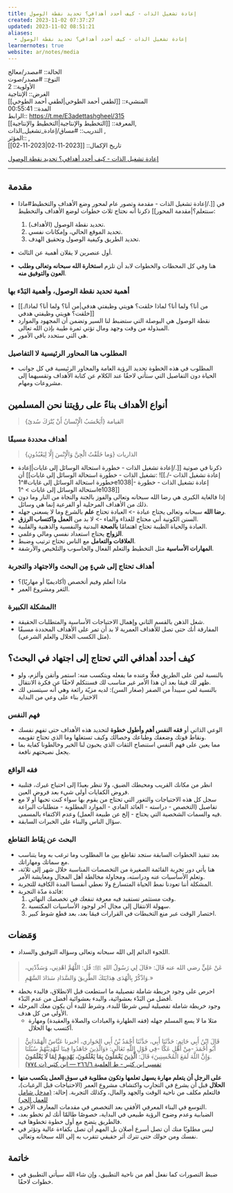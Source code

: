 ```yaml
---
title: إعادة تشغيل الذات - كيف أحدد أهدافي؟ تحديد نقطة الوصول
created: 2023-11-02 07:37:27
updated: 2023-11-02 08:51:21
aliases:
  - إعادة تشغيل الذات - كيف أحدد أهدافي؟ تحديد نقطة الوصول
learnernotes: true
website: ar/notes/media
---
```


الحالة:: #مصدر/معالج  
النوع:: #مصدر/صوت  
اﻷولوية:: 2  
الغرض:: الإنتاجية  
المنشيء:: [[لطفي أحمد الطوخي|لطفي أحمد الطوخي]]  
المدة:: 00:55:41  
الرابط:: <https://t.me/E3adettashgheel/315>  
المعرفة:: [[التخطيط واﻹنتاجية|التخطيط واﻹنتاجية]],  
التدريب:: #مساق/إعادة_تشغيل_الذات ,  
المؤثر:: ,  
تاريخ اﻹكمال:: [[2023-11-02|2023-11-02]]

[إعادة تشغيل الذات - كيف أحدد أهدافي؟ تحديد نقطة الوصول](https://t.me/E3adettashgheel/315)

---

## مقدمة

- في [[./إعادة تشغيل الذات - مقدمة وتصور عام لمحور وضع الأهداف والتخطيط#ماذا سنتعلم؟|مقدمة المحور]] ذكرنا أنه نحتاج ثلاث خطوات لوضع الأهداف والتخطيط:
	1. تحديد نقطة الوصول (الأهداف).
	2. تحديد الموقع الحالي، وإمكانات نفسي.
	3. تحديد الطريق وكيفية الوصول وتحقيق الهدف.

- أول عنصرين لا يقلان أهمية عن الثالث.
- هنا وفي كل المحطات والخطوات لابد أن تلزم **استخارة الله سبحانه وتعالى وطلب العون والتوفيق منه**.

### أهمية تحديد نقطة الوصول، وأهمية البَدْء بها

- [[./من أنا؟ ولما أنا؟ لماذا خلقت؟ هويتي وظيفتي هدفي|من أنا؟ ولما أنا؟ لماذا خلقت؟ هويتي وظيفتي هدفي]]
- نقطة الوصول هي البوصلة التي ستضبط لنا السير وتضمن أن المجهود والموارد المبذولة من وقت وجهد ومال تؤتي ثمرة طيبة بإذن الله تعالى.
- هي التي ستحدد باقي الأمور.

### المطلوب هنا المحاور الرئيسية لا التفاصيل

- المطلوب في هذه الخطوة تحديد الرؤية العامة والمحاور الرئيسية في كل جوانب الحياة دون التفاصيل التي ستأتي لاحقًا عند الكلام عن كتابة الأهداف وتقسيهما إلى مشروعات ومهام.

## أنواع الأهداف بناءً على رؤيتنا نحن المسلمين

> {أَيَحْسَبُ الْإِنْسانُ أَنْ يُتْرَكَ سُدىً} القيامة

### أهداف محددة مسبقًا

> {وَما خَلَقْتُ الْجِنَّ وَالْإِنْسَ إِلَّا لِيَعْبُدُونِ} الذاريات
- ذكرنا في صوتية [[./إعادة تشغيل الذات - خطورة استحالة الوسائل إلى غايات|إعادة تشغيل الذات - خطورة استحالة الوسائل إلى غايات]] أن: ![[./إعادة تشغيل الذات - خطورة استحالة الوسائل إلى غايات#^1e1038|- إعادة تشغيل الذات - خطورة استحالة الوسائل إلى غايات > ^1e1038]]
- إذا فالغاية الكبرى هي رضا الله سبحانه وتعالى والفوز بالجنة والنجاة من النار وما دون ذلك من الأهداف المرحلية أو الفرعية إنما هي وسائل.
- **رضا الله** سبحانه وتعالى يحتاج عبادة -> العبادة تحتاج **علم** بالشرع وما لا يسعني جهله.
- السنن الكونية أني محتاج للغذاء والماء -> لا بد من **العمل واكتساب الرزق**.
- العبادة والحياة الطيبة تحتاج اهتمامًا **بالصحة** البدنية والنفسية والذهنية والقلبية.
- **الزواج** يحتاج استعداد نفسي ومالي وعلمي.
- **العلاقات والتعامل** مع الناس تحتاج ترتيب وضبط.
- **المهارات الأساسية** مثل التخطيط والتعلم الفعال والحاسوب والتلخيص والأرشفة.

### أهداف تحتاج إلى شيءٍ مِن البحث والاجتهاد والتجربة

- ماذا أتعلم وفيم أتخصص (أكاديميًا أو مهاريًا)؟
- الثغر ومشروع العمر.

### المشكلة الكبيرة!

- شغل الذهن بالقسم الثاني وإهمال الاحتياجات الأساسية والمتطلبات الحقيقة.
- المفارقة أنك حتى تصل للأهداف العمرية لا بد أن تمر على الأهداف المحددة مسبقًا (مثل الكسب الحلال والعلم الشرعي).

## كيف أحدد أهدافي التي تحتاج إلى اجتهاد في البحث؟

- بالنسبة لمن على الطريق فعلًا وعنده ما يفعله ويتكسب منه: استمر وأتقن وألزم، ولو ظهر لك فيمَا بعد أن هذا الأمر غير مناسب لك فسنتكلم لاحقًا عن فكرة الانتقال.
- بالنسبة لمن سيبدأ من الصفر (صغار السن): لديه مزيّة رائعة وهي أنه سيتسنى لك الاختيار بناء على وعي من البداية

### فهم النفس

- الوعي الذاتي أو **فقه النفس أهم وأطول خطوة** لتحديد هذه الأهداف حتى تفهم نفسك ونقاط قوتك وضعفك وطباعك وخصالك وكيف تستغلها وما الذي تحتاج تقويمه.
- مما يعين على فهم النفس استنصاح الثقات الذي يحبون لنا الخير وخالطونا كفاية بما يجعل نصيحتهم نافعة.

### فقه الواقع

- انظر من مكانك القريب ومحيطك الضيق، ولا تنظر بعيدًا إلى احتياج غيرك، فتلبية فروض الكفايات أولى شيء بعد فروض العين.
- سجل كل هذه الاحتياجات والثغور التي تحتاج من يقوم بها سواء كنت تحبها أو لا مع تفاصيل (التخصص - دراسته - العائد المادي - الموارد المطلوبة - متطلبات البراعة فيه والسمات الشخصية التي يحتاج - إلخ عن طبيعة العمل) وعدم الاكتفاء بالمسمى.
- سؤال الناس والبناء على الخبرات السابقة.

### البحث عن نِقَاط التقاطع

- بعد تنفيذ الخطوات السابقة ستجد تقاطع بين ما المطلوب وما ترغب به وما يتناسب مع سماتك ومهاراتك.
- هنا يأتي دور تجرِبة القائمة الصغيرة من التخصصات المناسبة خلال شهر إلى ثلاثة، وتعلم الأساسيات عنه ودراسته، ومحاولة مخالطة أهل المجال ومعايشة الأمر.
- المشكلة أننا تعودنا نمط الحياة المتسارع ولا نعطي أنفسنا المدة الكافية للتجربة.
- فائدة مدّة التجربة:
	1. وقت مستثمر تستفيد فيه معرفة تنفعك في تخصصك النهائي.
	2. سهولة الانتقال إلى مجال آخر لوجود اﻷساسيات المكتسبة.
	3. اختصار الوقت عبر منع التخبطات في القرارات فيمَا بعد، بعد قطع شوط كبير.

## وَمَضات

- اللجوء الدائم إلى الله سبحانه وتعالى وسؤاله التوفيق والسداد.

> عَنْ عَلِيٍّ رضي الله عنه قَالَ: «قَالَ لِي رَسُولُ اللهِ ﷺ: قُلِ: اللَّهُمَّ اهْدِنِي، وَسَدِّدْنِي، وَاذْكُرْ بِالْهُدَى هِدَايَتَكَ الطَّرِيقَ وَالسَّدَادِ سَدَادَ السَّهْمِ.»

- احرص على وجود خريطة شاملة تفصيلية ما استطعت قبل الانطلاق، فالبدء بخطة أفضل من البَدْء بعشوائية، والبدء بعشوائية أفضل من عدم البَدْء.
- وجود خريطة شاملة تفصيلية ليس شرطا للبدء، وشرط للبدء أن يكون معك المرحلة الأولى من كل هدف.
	- مثلا ما لا يسع المسلم جهله (فقه الطهارة والعبادات والصلاة والعقيدة) ومهارة أكتسب بها الحلال.

> قَالَ ابْنُ أَبِي حَاتِمٍ: حَدَّثَنَا أَبِي، حَدَّثَنَا أَحْمَدُ بْنُ أَبِي الحَواري، أخبرنا عَبَّاسٌ الْهَمْدَانِيُّ أَبُو أَحْمَدَ -مِنْ أَهْلِ عَكَّا -فِي قَوْلِ اللَّهِ تَعَالَى: ﴿وَالَّذِينَ جَاهَدُوا فِينَا لَنَهْدِيَنَّهُمْ سُبُلَنَا وَإِنَّ اللَّهَ لَمَعَ الْمُحْسِنِينَ﴾ قَالَ: **الَّذِينَ يَعْمَلُونَ بِمَا يَعْلَمُونَ، يَهْدِيهِمْ لِمَا لَا يَعْلَمُونَ**.  
> [تفسير ابن كثير - ط العلمية ٦/‏٢٦٦ — ابن كثير (ت ٧٧٤)](https://app.turath.io/book/23604?page=2758)

- **على الرجل أن يتعلم مهارة يسهل تعلمها وتكون مطلوبة في سوق العمل يتكسب منها الحلال** قبل أن يشرع في التجارِب واكتشاف مشروع العمر (الاحتياجات قبل الرغبات)، فالتعلم مكلف من ناحية الوقت والجهد والمال، وكذلك التجربة. إحالة: [(مدخل شامل للعمل الحر)](https://t.me/LotfiELtokhi/344)
- التوسع في البناء المعرفي الأفقي بعد التخصص في مقدمات المعارف اﻷخرى.
- الضبابية وعدم وضوح الرؤية طبيعي في البداية، خصوصًا طالمّا أنك لم تخطو بعد، فالطريق يتضح مع أول خطوة تخطوها فيه.
- ليس مطلوبًا منك أن تصل أسرع أصلان بل المهم أن تصل بكفاءة عالية وتؤثر في نفسك ومن حولك حتى تترك أثر حقيقي تتقرب به إلى الله سبحانه وتعالى.

## خاتمة

- ضبط التصورات كما نفعل أهم من ناحية التطبيق، وإن شاء الله سيأتي التطبيق في خطوات لاحقًا.

